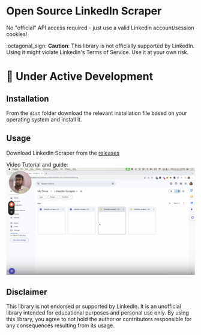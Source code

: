 # Open Source LinkedIn Scraper

No "official" API access required - just use a valid Linkedin account/session cookies!

:octagonal_sign: **Caution**: This library is not officially supported by LinkedIn. Using it might violate LinkedIn's Terms of Service. Use it at your own risk.

# :construction: Under Active Development

## Installation

From the `dist` folder download the relevant installation file based on your operating system and install it.

## Usage

Download LinkedIn Scraper from the [releases](https://drive.google.com/drive/u/0/folders/1BQKVG6f5Eh-51d-mIChfpTBFl5t9THqe)

Video Tutorial and guide:
[![Watch the video](resources/thumbnail.png)](https://www.loom.com/share/38e1efba134f4b7c9da82c36313bd469)


## Disclaimer

This library is not endorsed or supported by LinkedIn. It is an unofficial library intended for educational purposes and personal use only. By using this library, you agree to not hold the author or contributors responsible for any consequences resulting from its usage.

